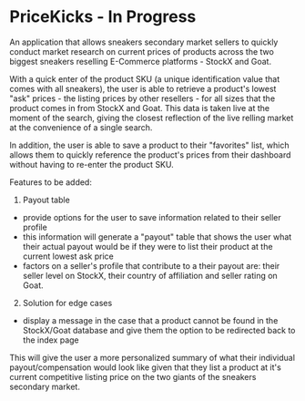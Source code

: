 # PriceKicks - In Progress
An application that allows sneakers secondary market sellers to quickly conduct market research on current prices of products across the two biggest sneakers reselling E-Commerce platforms - StockX and Goat. 

With a quick enter of the product SKU (a unique identification value that comes with all sneakers), the user is able to retrieve a product's lowest "ask" prices - the listing prices by other resellers - for all sizes that the product comes in from StockX and Goat. This data is taken live at the moment of the search, giving the closest reflection of the live relling market at the convenience of a single search. 

In addition, the user is able to save a product to their "favorites" list, which allows them to quickly reference the product's prices from their dashboard without having to re-enter the product SKU. 

Features to be added:
1. Payout table
- provide options for the user to save information related to their seller profile 
- this information will generate a "payout" table that shows the user what their actual payout would be if they were to list their product at the current lowest ask price 
- factors on a seller's profile that contribute to a their payout are: their seller level on StockX, their country of affiliation and seller rating on Goat.

2. Solution for edge cases 
- display a message in the case that a product cannot be found in the StockX/Goat database and give them the option to be redirected back to the index page

This will give the user a more personalized summary of what their individual payout/compensation would look like given that they list a product at it's current competitive listing price on the two giants of the sneakers secondary market. 
